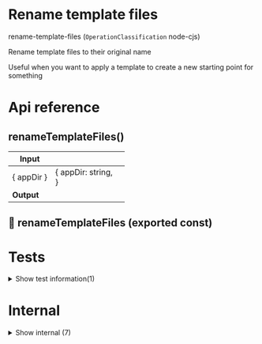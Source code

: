 # Rename template files

rename-template-files (`OperationClassification` node-cjs)

Rename template files to their original name

Useful when you want to apply a template to create a new starting point for something




# Api reference

## renameTemplateFiles()

| Input      |    |    |
| ---------- | -- | -- |
| { appDir } | { appDir: string, <br /> } |  |
| **Output** |    |    |



## 📄 renameTemplateFiles (exported const)

# Tests

<details><summary>Show test information(1)</summary>
    
  # 📄 test (exported const)


  </details>

# Internal

<details><summary>Show internal (7)</summary>
    
  # isEqualArray()

As long as there are no .template files present in the template folder that DONT need to be changed, it is fine.
If there are, we should warn people.


| Input      |    |    |
| ---------- | -- | -- |
| array1 | {  }[] |  |,| array2 | {  }[] |  |
| **Output** |    |    |



## renameTemplateToNormalFile()

| Input      |    |    |
| ---------- | -- | -- |
| fileName | string |  |
| **Output** |    |    |



## renameToTemplateFile()

| Input      |    |    |
| ---------- | -- | -- |
| fileName | string |  |
| **Output** | `String`   |    |



## 📄 isEqualArray (exported const)

## 📄 renameTemplateToNormalFile (exported const)

## 📄 renameToTemplateFile (exported const)

## 📄 test (exported const)

  </details>

